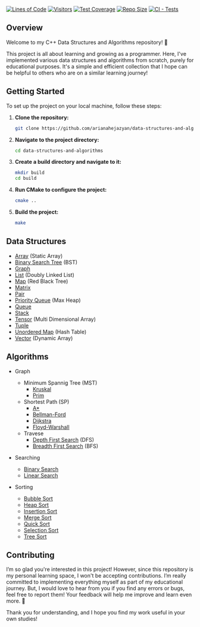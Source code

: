 [![Lines of Code](https://sloc.xyz/github/arianahejazyan/data-structures-and-algorithms)](https://github.com/yourusername/Data-Structures-and-Algorithms)
[![Visitors](https://visitor-badge.laobi.icu/badge?page_id=yourusername.Data-Structures-and-Algorithms)](https://github.com/arianahejazyan/data-structures-and-algorithms)
[![Test Coverage](https://codecov.io/gh/arianahejazyan/data-structures-and-algorithms/branch/master/graph/badge.svg)](https://codecov.io/gh/arianahejazyan/data-structures-and-algorithms)
[![Repo Size](https://img.shields.io/github/repo-size/arianahejazyan/data-structures-and-algorithms.svg)](https://github.com/arianahejazyan/data-structures-and-algorithms)
[![CI - Tests](https://github.com/arianahejazyan/data-structures-and-algorithms/actions/workflows/unit-tests.yml/badge.svg)](https://github.com/arianahejazyan/data-structures-and-algorithms/actions/workflows/unit-tests.yml)

## Overview

Welcome to my C++ Data Structures and Algorithms repository! 💖 

This project is all about learning and growing as a programmer. Here, I've implemented various data structures and algorithms from scratch, purely for educational purposes. It's a simple and efficient collection that I hope can be helpful to others who are on a similar learning journey!

## Getting Started

To set up the project on your local machine, follow these steps:

1. **Clone the repository:**

    ```bash
    git clone https://github.com/arianahejazyan/data-structures-and-algorithms.git
    ```

2. **Navigate to the project directory:**

    ```bash
    cd data-structures-and-algorithms
    ```

3. **Create a build directory and navigate to it:**

    ```bash
    mkdir build
    cd build
    ```

4. **Run CMake to configure the project:**

    ```bash
    cmake ..
    ```

5. **Build the project:**

    ```bash
    make
    ```

## Data Structures

- [Array]() (Static Array)
- [Binary Search Tree]() (BST)
- [Graph]()
- [List](.) (Doubly Linked List)
- [Map]() (Red Black Tree)
- [Matrix]()
- [Pair]()
- [Priority Queue]() (Max Heap)
- [Queue]()
- [Stack]()
- [Tensor]() (Multi Dimensional Array)
- [Tuple]()
- [Unordered Map]() (Hash Table)
- [Vector]() (Dynamic Array)

## Algorithms

- Graph
  - Minimum Spannig Tree (MST)
    - [Kruskal]()
    - [Prim]()
  - Shortest Path (SP)
    - [A*]()
    - [Bellman-Ford]()
    - [Dijkstra]()
    - [Floyd-Warshall]()
  - Travese
    - [Depth First Search]() (DFS)
    - [Breadth First Search]() (BFS)

- Searching
  - [Binary Search]()
  - [Linear Search]()

- Sorting
  - [Bubble Sort]()
  - [Heap Sort]()
  - [Insertion Sort]()
  - [Merge Sort]()
  - [Quick Sort]()
  - [Selection Sort]()
  - [Tree Sort]()

##  Contributing
I’m so glad you're interested in this project! However, since this repository is my personal learning space, I won't be accepting contributions. I’m really committed to implementing everything myself as part of my educational journey. But, I would love to hear from you if you find any errors or bugs, feel free to report them! Your feedback will help me improve and learn even more. 🌷

Thank you for understanding, and I hope you find my work useful in your own studies!